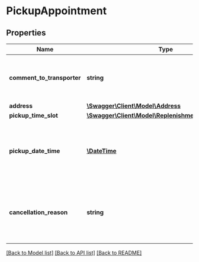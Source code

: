 # PickupAppointment

## Properties
Name | Type | Description | Notes
------------ | ------------- | ------------- | -------------
**comment_to_transporter** | **string** | A comment to the transporter regarding the pickup appointment. | [optional] 
**address** | [**\Swagger\Client\Model\Address**](Address.md) |  | 
**pickup_time_slot** | [**\Swagger\Client\Model\ReplenishmentPickupTimeSlot**](ReplenishmentPickupTimeSlot.md) |  | 
**pickup_date_time** | [**\DateTime**](\DateTime.md) | The date and time in ISO 8601 format when this replenishment was picked up by the transporter. | [optional] 
**cancellation_reason** | **string** | In case of a pickup cancellation this field indicates the reason for cancelling this pickup. | [optional] 

[[Back to Model list]](../README.md#documentation-for-models) [[Back to API list]](../README.md#documentation-for-api-endpoints) [[Back to README]](../README.md)



